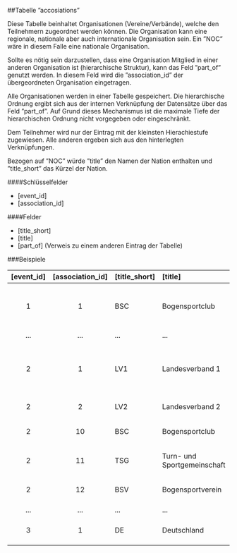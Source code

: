 ##Tabelle ”accosiations” 

Diese Tabelle beinhaltet Organisationen (Vereine/Verbände), welche den Teilnehmern zugeordnet werden können. Die Organisation kann eine regionale, nationale aber auch internationale Organisation sein. Ein ”NOC” wäre in diesem Falle eine nationale Organisation.

Sollte es nötig sein darzustellen, dass eine Organisation Mitglied in einer anderen Organisation ist (hierarchische Struktur), kann das Feld ”part_of” genutzt werden. In diesem Feld wird die ”association_id” der übergeordneten Organisation eingetragen. 

Alle Organisationen werden in einer Tabelle gespeichert. Die hierarchische Ordnung ergibt sich aus der internen Verknüpfung der Datensätze über das Feld ”part_of”. Auf Grund dieses Mechanismus ist die maximale Tiefe der hierarchischen Ordnung nicht vorgegeben oder eingeschränkt.

Dem Teilnehmer wird nur der Eintrag mit der kleinsten Hierachiestufe zugewiesen. Alle anderen ergeben sich aus den hinterlegten Verknüpfungen.

Bezogen auf ”NOC” würde ”title” den Namen der Nation enthalten und ”title_short” das Kürzel der Nation.

####Schlüsselfelder

* [event_id]
* [association_id]

####Felder

* [title_short]
* [title]
* [part_of] (Verweis zu einem anderen Eintrag der Tabelle)

###Beispiele

[event_id]|[association_id]|[title_short]|[title]|[part_of]|Bemerkung
:--------:|:--------------:|:------------|:------|:-------:|:---------
1|1|BSC|Bogensportclub|<null>|Event 1 ist eine Kreismeisterschaft bei der unter anderem "BSC" antritt
...|...|...|...|...|
2|1|LV1|Landesverband 1|<null>|Event 2 ist eine Deutsche Meisterschaft bei der die Landesverbände registriert werden
2|2|LV2|Landesverband 2|<null>|ein weiterer Landesverband
2|10|BSC|Bogensportclub|1|"BSC" ist im "Landesverband 1" organisiert 
2|11|TSG|Turn- und Sportgemeinschaft|1|"TSG" ist auch im "Landesverband 1" organisiert 
2|12|BSV|Bogensportverein|2|"BSV" ist im "Landesverband 2" organisiert 
...|...|...|...|...|
3|1|DE|Deutschland|<null>|Event 3 ist ein internationales Turnier.
